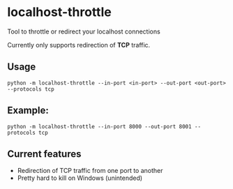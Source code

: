 # localhost-throttle
Tool to throttle or redirect your localhost connections

Currently only supports redirection of **TCP** traffic.

## Usage
```
python -m localhost-throttle --in-port <in-port> --out-port <out-port> --protocols tcp
```

## Example:
```
python -m localhost-throttle --in-port 8000 --out-port 8001 --protocols tcp
```

## Current features
- Redirection of TCP traffic from one port to another
- Pretty hard to kill on Windows (unintended)